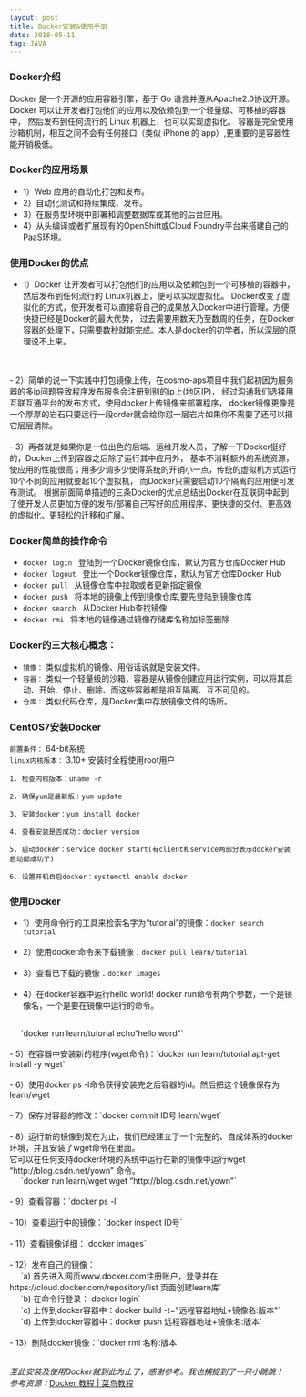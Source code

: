 ```yaml
---
layout: post
title: Docker安装&使用手册
date: 2018-05-11 
tag: JAVA
---
```


### Docker介绍
Docker 是一个开源的应用容器引擎，基于 Go 语言并遵从Apache2.0协议开源。
Docker 可以让开发者打包他们的应用以及依赖包到一个轻量级、可移植的容器中，
然后发布到任何流行的 Linux 机器上，也可以实现虚拟化。
容器是完全使用沙箱机制，相互之间不会有任何接口（类似 iPhone 的 app）,更重要的是容器性能开销极低。

### Docker的应用场景
- 1）Web 应用的自动化打包和发布。<br/>
- 2）自动化测试和持续集成、发布。<br/>
- 3）在服务型环境中部署和调整数据库或其他的后台应用。<br/>
- 4）从头编译或者扩展现有的OpenShift或Cloud Foundry平台来搭建自己的PaaS环境。

### 使用Docker的优点
- 1）Docker 让开发者可以打包他们的应用以及依赖包到一个可移植的容器中，然后发布到任何流行的 Linux机器上，便可以实现虚拟化。
Docker改变了虚拟化的方式，使开发者可以直接将自己的成果放入Docker中进行管理。方便快捷已经是Docker的最大优势，
过去需要用数天乃至数周的任务，在Docker容器的处理下，只需要数秒就能完成。本人是docker的初学者，所以深层的原理说不上来。
<br/>
<br/>
- 2）简单的说一下实践中打包镜像上传，在cosmo-aps项目中我们起初因为服务器的多ip问题导致程序发布服务会注册到别的ip上(地区IP)，
经过沟通我们选择用互联互通平台的发布方式，使用docker上传镜像来部署程序，
docker镜像更像是一个厚厚的岩石只要运行一段order就会给你怼一层岩片如果你不需要了还可以把它层层清除。
<br/>
<br/>
- 3）再者就是如果你是一位出色的后端、运维开发人员，了解一下Docker挺好的，Docker上传到容器之后除了运行其中应用外，
基本不消耗额外的系统资源，使应用的性能很高；用多少调多少使得系统的开销小一点，传统的虚拟机方式运行10个不同的应用就要起10个虚拟机，
而Docker只需要启动10个隔离的应用便可发布测试。
根据前面简单描述的三条Docker的优点总结出Docker在互联网中起到了使开发人员更加方便的发布/部署自己写好的应用程序、更快捷的交付、更高效的虚拟化、更轻松的迁移和扩展。

### Docker简单的操作命令
- `docker login ` 登陆到一个Docker镜像仓库，默认为官方仓库Docker Hub
- `docker logout ` 登出一个Docker镜像仓库，默认为官方仓库Docker Hub
- `docker pull ` 从镜像仓库中拉取或者更新指定镜像
- `docker push ` 将本地的镜像上传到镜像仓库,要先登陆到镜像仓库
- `docker search ` 从Docker Hub查找镜像
- `docker rmi ` 将本地的镜像通过镜像存储库名称加标签删除
 
### Docker的三大核心概念：

- `镜像：` 类似虚拟机的镜像、用俗话说就是安装文件。
- `容器：` 类似一个轻量级的沙箱，容器是从镜像创建应用运行实例，可以将其启动、开始、停止、删除、而这些容器都是相互隔离、互不可见的。
- `仓库：` 类似代码仓库，是Docker集中存放镜像文件的场所。

### CentOS7安装Docker
`前置条件：` 64-bit系统  
`linux内核版本：` 3.10+  安装时全程使用root用户
```
1. 检查内核版本：uname -r

2. 确保yum是最新版：yum update

3. 安装docker：yum install docker

4. 查看安装是否成功：docker version

5. 启动docker：service docker start(有client和service两部分表示docker安装启动都成功了)

6. 设置开机自启docker：systemctl enable docker
```
### 使用Docker

- 1）使用命令行的工具来检索名字为“tutorial”的镜像：`docker search tutorial`
<br/><br/>
- 2）使用docker命令来下载镜像：`docker pull learn/tutorial`
<br/><br/>
- 3）查看已下载的镜像：`docker images`
<br/><br/>
- 4）在docker容器中运行hello world! docker run命令有两个参数，一个是镜像名，一个是要在镜像中运行的命令。
<br/>
	&nbsp;&nbsp;&nbsp;&nbsp; `docker run learn/tutorial echo“hello word”`
<br/><br/> 
- 5）在容器中安装新的程序(wget命令)：`docker run learn/tutorial apt-get install -y wget`
<br/><br/>
- 6）使用docker ps -l命令获得安装完之后容器的id。然后把这个镜像保存为learn/wget
<br/><br/>
- 7）保存对容器的修改：`docker commit ID号 learn/wget`
<br/><br/>
- 8）运行新的镜像到现在为止，我们已经建立了一个完整的、自成体系的docker环境，并且安装了wget命令在里面。
<br/>
        它可以在任何支持docker环境的系统中运行在新的镜像中运行wget “http://blog.csdn.net/yown” 命令。
<br/>
	&nbsp;&nbsp;&nbsp;&nbsp; `docker run learn/wget wget “http://blog.csdn.net/yown”`
<br/><br/>
- 9）查看容器：`docker ps -l`
<br/><br/>
- 10）查看运行中的镜像：`docker inspect ID号`
<br/><br/>
- 11）查看镜像详细：`docker images`
<br/><br/>
- 12）发布自己的镜像：
<br/>
	&nbsp;&nbsp;&nbsp;&nbsp; `a) 首先进入网页www.docker.com注册账户，登录并在https://cloud.docker.com/repository/list 页面创建learn库`
	<br/>
	&nbsp;&nbsp;&nbsp;&nbsp; `b) 在命令行登录： docker login`
	<br/>
	&nbsp;&nbsp;&nbsp;&nbsp; `c) 上传到docker容器中：docker build -t="远程容器地址+镜像名:版本"`
	<br/>
	&nbsp;&nbsp;&nbsp;&nbsp; `d) 上传到docker容器中：docker push 远程容器地址+镜像名:版本`
<br/><br/>
- 13）刪除docker镜像：`docker rmi 名称:版本`

<br/>

<br/>

*至此安装及使用Docker就到此为止了，感谢参考。我也捕捉到了一只小跳跳！*
<br/>
*参考资源：*[Docker 教程 | 菜鸟教程](http://www.runoob.com/docker/docker-tutorial.html)